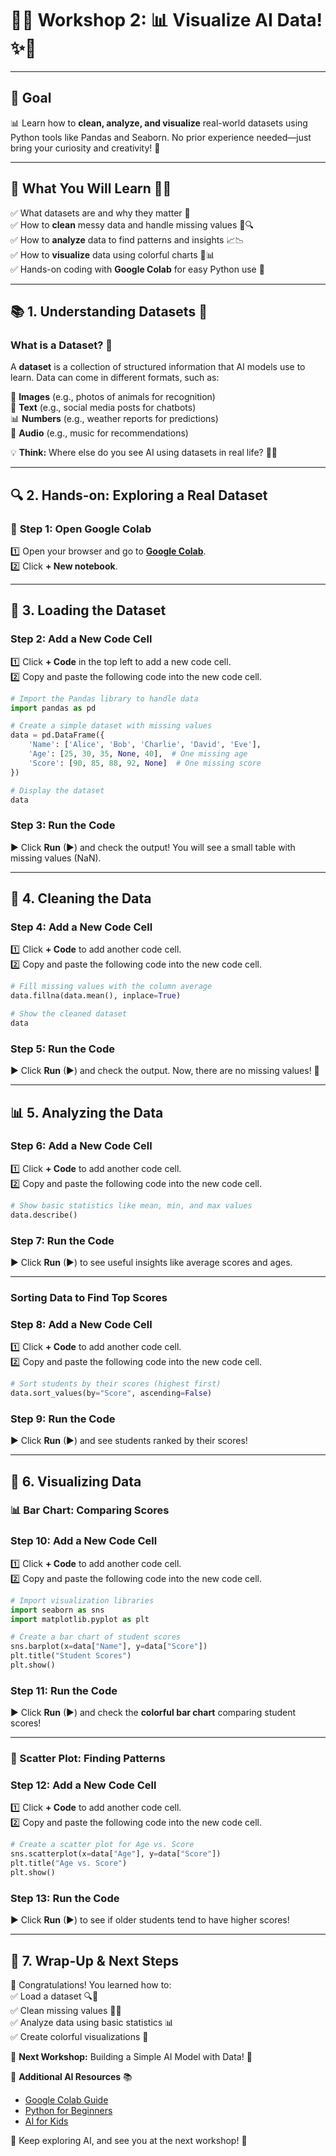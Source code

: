 # 🚀✨ **Workshop 2: 📊 Visualize AI Data!** ✨🚀  

---

## 🎯 **Goal**  
📊 Learn how to **clean, analyze, and visualize** real-world datasets using Python tools like Pandas and Seaborn. No prior experience needed—just bring your curiosity and creativity! 🚀  

---

## 📌 **What You Will Learn** 🧠💡  
✅ What datasets are and why they matter 📂  
✅ How to **clean** messy data and handle missing values 🧹🔍  
✅ How to **analyze** data to find patterns and insights 📈📉  
✅ How to **visualize** data using colorful charts 🎨📊  
✅ Hands-on coding with **Google Colab** for easy Python use 🚀  

---

## 📚 **1. Understanding Datasets** 🤔  

### **What is a Dataset?** 📂  
A **dataset** is a collection of structured information that AI models use to learn. Data can come in different formats, such as:  

📸 **Images** (e.g., photos of animals for recognition)  
📜 **Text** (e.g., social media posts for chatbots)  
📊 **Numbers** (e.g., weather reports for predictions)  
🎵 **Audio** (e.g., music for recommendations)  

💡 **Think:** Where else do you see AI using datasets in real life? 🤔💭  

---

## 🔍 **2. Hands-on: Exploring a Real Dataset**  

### 🚀 **Step 1: Open Google Colab**  
1️⃣ Open your browser and go to **[Google Colab](https://colab.research.google.com/)**.  
2️⃣ Click **+ New notebook**.  

---

## 💾 **3. Loading the Dataset**  

### **Step 2: Add a New Code Cell**  
1️⃣ Click **+ Code** in the top left to add a new code cell.  
2️⃣ Copy and paste the following code into the new code cell.  

```python
# Import the Pandas library to handle data
import pandas as pd  

# Create a simple dataset with missing values
data = pd.DataFrame({
    'Name': ['Alice', 'Bob', 'Charlie', 'David', 'Eve'],
    'Age': [25, 30, 35, None, 40],  # One missing age
    'Score': [90, 85, 88, 92, None]  # One missing score
})

# Display the dataset
data
```

### **Step 3: Run the Code**  
▶ Click **Run** (▶) and check the output! You will see a small table with missing values (NaN).  

---

## 🧹 **4. Cleaning the Data**  

### **Step 4: Add a New Code Cell**  
1️⃣ Click **+ Code** to add another code cell.  
2️⃣ Copy and paste the following code into the new code cell.  

```python
# Fill missing values with the column average
data.fillna(data.mean(), inplace=True)

# Show the cleaned dataset
data
```

### **Step 5: Run the Code**  
▶ Click **Run** (▶) and check the output. Now, there are no missing values! 🎉  

---

## 📊 **5. Analyzing the Data**  

### **Step 6: Add a New Code Cell**  
1️⃣ Click **+ Code** to add another code cell.  
2️⃣ Copy and paste the following code into the new code cell.  

```python
# Show basic statistics like mean, min, and max values
data.describe()
```

### **Step 7: Run the Code**  
▶ Click **Run** (▶) to see useful insights like average scores and ages.  

---

### **Sorting Data to Find Top Scores**  

### **Step 8: Add a New Code Cell**  
1️⃣ Click **+ Code** to add another code cell.  
2️⃣ Copy and paste the following code into the new code cell.  

```python
# Sort students by their scores (highest first)
data.sort_values(by="Score", ascending=False)
```

### **Step 9: Run the Code**  
▶ Click **Run** (▶) and see students ranked by their scores!  

---

## 🎨 **6. Visualizing Data**  

### **📊 Bar Chart: Comparing Scores**  

### **Step 10: Add a New Code Cell**  
1️⃣ Click **+ Code** to add another code cell.  
2️⃣ Copy and paste the following code into the new code cell.  

```python
# Import visualization libraries
import seaborn as sns  
import matplotlib.pyplot as plt  

# Create a bar chart of student scores
sns.barplot(x=data["Name"], y=data["Score"])  
plt.title("Student Scores")  
plt.show()
```

### **Step 11: Run the Code**  
▶ Click **Run** (▶) and check the **colorful bar chart** comparing student scores!  

---

### **🔎 Scatter Plot: Finding Patterns**  

### **Step 12: Add a New Code Cell**  
1️⃣ Click **+ Code** to add another code cell.  
2️⃣ Copy and paste the following code into the new code cell.  

```python
# Create a scatter plot for Age vs. Score
sns.scatterplot(x=data["Age"], y=data["Score"])  
plt.title("Age vs. Score")  
plt.show()
```

### **Step 13: Run the Code**  
▶ Click **Run** (▶) to see if older students tend to have higher scores!  

---

## 🎯 **7. Wrap-Up & Next Steps**  

🎉 Congratulations! You learned how to:  
✅ Load a dataset 🔍📂  
✅ Clean missing values 🧹✨  
✅ Analyze data using basic statistics 📊  
✅ Create colorful visualizations 🎨  

🚀 **Next Workshop:** Building a Simple AI Model with Data! 🤖  

🔗 **Additional AI Resources** 📚  
- [Google Colab Guide](https://colab.research.google.com/)  
- [Python for Beginners](https://www.python.org/doc/)  
- [AI for Kids](https://ai4k12.org/)  

🎉 Keep exploring AI, and see you at the next workshop! 🚀
